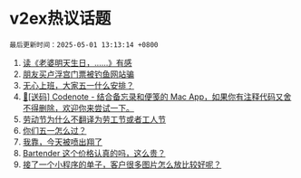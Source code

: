 # v2ex热议话题

`最后更新时间：2025-05-01 13:13:14 +0800`

1. [读《老婆明天生日，……》有感](https://www.v2ex.com/t/1129136)
1. [朋友买卢浮宫门票被钓鱼网站骗](https://www.v2ex.com/t/1129157)
1. [无心上班，大家五一什么安排？](https://www.v2ex.com/t/1129143)
1. [🎁[送码] Codenote - 结合备忘录和便笺的 Mac App，如果你有注释代码又舍不得删除，欢迎你来尝试一下。](https://www.v2ex.com/t/1129148)
1. [劳动节为什么不翻译为劳工节或者工人节](https://www.v2ex.com/t/1129260)
1. [你们五一怎么过？](https://www.v2ex.com/t/1129132)
1. [我靠，今天被喷出翔了](https://www.v2ex.com/t/1129226)
1. [Bartender 这个价格认真的吗，这么贵？](https://www.v2ex.com/t/1129193)
1. [接了一个小程序的单子，客户很多图片怎么放比较好呢？](https://www.v2ex.com/t/1129194)

